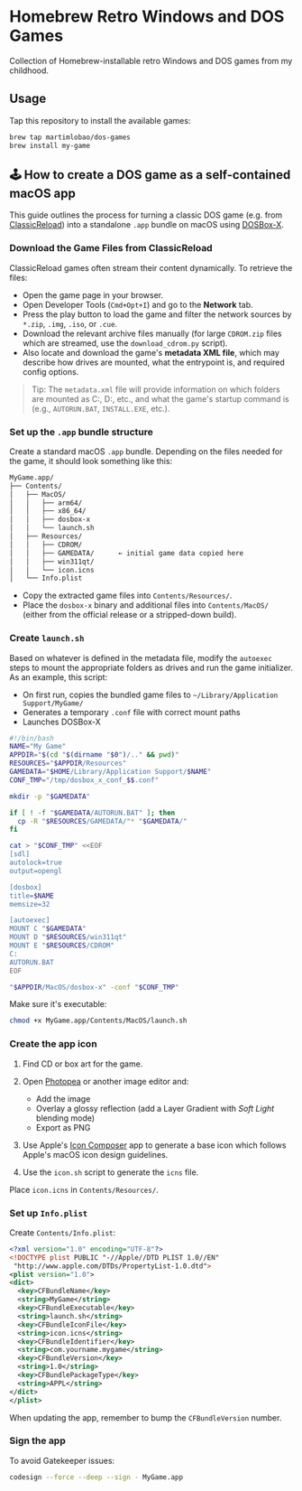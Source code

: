 # Homebrew Retro Windows and DOS Games

Collection of Homebrew-installable retro Windows and DOS games from my childhood.

## Usage

Tap this repository to install the available games:

```sh
brew tap martimlobao/dos-games
brew install my-game
```

## 🕹 How to create a DOS game as a self-contained macOS app

This guide outlines the process for turning a classic DOS game (e.g. from [ClassicReload](https://classicreload.com)) into a standalone `.app` bundle on macOS using [DOSBox-X](https://dosbox-x.com/).

### Download the Game Files from ClassicReload

ClassicReload games often stream their content dynamically. To retrieve the files:

* Open the game page in your browser.
* Open Developer Tools (`Cmd+Opt+I`) and go to the **Network** tab.
* Press the play button to load the game and filter the network sources by `*.zip`, `.img`, `.iso`, or `.cue`.
* Download the relevant archive files manually (for large `CDROM.zip` files which are streamed, use the `download_cdrom.py` script).
* Also locate and download the game's **metadata XML file**, which may describe how drives are mounted, what the entrypoint is, and required config options.

> Tip: The `metadata.xml` file will provide information on which folders are mounted as C:, D:, etc., and what the game's startup command is (e.g., `AUTORUN.BAT`, `INSTALL.EXE`, etc.).

### Set up the `.app` bundle structure

Create a standard macOS `.app` bundle. Depending on the files needed for the game, it should look something like this:

```txt
MyGame.app/
├── Contents/
│   ├── MacOS/
│   │   ├── arm64/
│   │   ├── x86_64/
│   │   ├── dosbox-x
│   │   └── launch.sh
│   ├── Resources/
│   │   ├── CDROM/
│   │   ├── GAMEDATA/      ← initial game data copied here
│   │   ├── win311qt/
│   │   └── icon.icns
│   └── Info.plist
```

* Copy the extracted game files into `Contents/Resources/`.
* Place the `dosbox-x` binary and additional files into `Contents/MacOS/` (either from the official release or a stripped-down build).

### Create `launch.sh`

Based on whatever is defined in the metadata file, modify the `autoexec` steps to mount the appropriate folders as drives and run the game initializer. As an example, this script:

* On first run, copies the bundled game files to `~/Library/Application Support/MyGame/`
* Generates a temporary `.conf` file with correct mount paths
* Launches DOSBox-X

```bash
#!/bin/bash
NAME="My Game"
APPDIR="$(cd "$(dirname "$0")/.." && pwd)"
RESOURCES="$APPDIR/Resources"
GAMEDATA="$HOME/Library/Application Support/$NAME"
CONF_TMP="/tmp/dosbox_x_conf_$$.conf"

mkdir -p "$GAMEDATA"

if [ ! -f "$GAMEDATA/AUTORUN.BAT" ]; then
  cp -R "$RESOURCES/GAMEDATA/"* "$GAMEDATA/"
fi

cat > "$CONF_TMP" <<EOF
[sdl]
autolock=true
output=opengl

[dosbox]
title=$NAME
memsize=32

[autoexec]
MOUNT C "$GAMEDATA"
MOUNT D "$RESOURCES/win311qt"
MOUNT E "$RESOURCES/CDROM"
C:
AUTORUN.BAT
EOF

"$APPDIR/MacOS/dosbox-x" -conf "$CONF_TMP"
```

Make sure it's executable:

```bash
chmod +x MyGame.app/Contents/MacOS/launch.sh
```

### Create the app icon

1. Find CD or box art for the game.

2. Open [Photopea](https://photopea.com/) or another image editor and:

   * Add the image
   * Overlay a glossy reflection (add a Layer Gradient with _Soft Light_ blending mode)
   * Export as PNG

3. Use Apple's [Icon Composer](https://developer.apple.com/icon-composer/) app to generate a base icon which follows Apple's macOS icon design guidelines.

4. Use the `icon.sh` script to generate the `icns` file.

Place `icon.icns` in `Contents/Resources/`.

### Set up `Info.plist`

Create `Contents/Info.plist`:

```xml
<?xml version="1.0" encoding="UTF-8"?>
<!DOCTYPE plist PUBLIC "-//Apple//DTD PLIST 1.0//EN"
 "http://www.apple.com/DTDs/PropertyList-1.0.dtd">
<plist version="1.0">
<dict>
  <key>CFBundleName</key>
  <string>MyGame</string>
  <key>CFBundleExecutable</key>
  <string>launch.sh</string>
  <key>CFBundleIconFile</key>
  <string>icon.icns</string>
  <key>CFBundleIdentifier</key>
  <string>com.yourname.mygame</string>
  <key>CFBundleVersion</key>
  <string>1.0</string>
  <key>CFBundlePackageType</key>
  <string>APPL</string>
</dict>
</plist>
```

When updating the app, remember to bump the `CFBundleVersion` number.

### Sign the app

To avoid Gatekeeper issues:

```bash
codesign --force --deep --sign - MyGame.app
```
